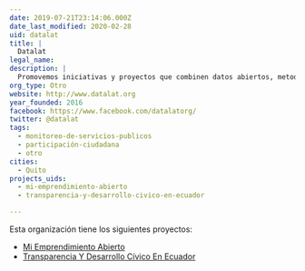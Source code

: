 ```yaml
---
date: 2019-07-21T23:14:06.000Z
date_last_modified: 2020-02-28
uid: datalat
title: |
  Datalat
legal_name: 
description: |
  Promovemos iniciativas y proyectos que combinen datos abiertos, metodologías innovadoras y tecnología cívica.
org_type: Otro
website: http://www.datalat.org
year_founded: 2016
facebook: https://www.facebook.com/datalatorg/
twitter: @datalat
tags:
  - monitoreo-de-servicios-publicos
  - participación-ciudadana
  - otro
cities: 
  - Quito
projects_uids:
  - mi-emprendimiento-abierto
  - transparencia-y-desarrollo-civico-en-ecuador

---
```


Esta organización tiene los siguientes proyectos:

- [Mi Emprendimiento Abierto](/proyectos/mi-emprendimiento-abierto)
- [Transparencia Y Desarrollo Cívico En Ecuador](/proyectos/transparencia-y-desarrollo-civico-en-ecuador)
